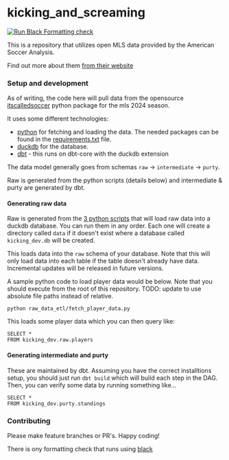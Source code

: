 # kicking_and_screaming

[![Run Black Formatting check](https://github.com/pjsharpe07/kicking_and_screaming/actions/workflows/run_formatting.yml/badge.svg?branch=main)](https://github.com/pjsharpe07/kicking_and_screaming/actions/workflows/run_formatting.yml)

This is a repository that utilizes open MLS data provided by the American Soccer Analysis.

Find out more about them [from their website](https://www.americansocceranalysis.com/)


### Setup and development

As of writing, the code here will pull data from the opensource [itscalledsoccer](https://pypi.org/project/itscalledsoccer/) python package for the mls 2024 season.

It uses some different technologies:

- [python](https://www.python.org/) for fetching and loading the data. The needed packages can be found in the [requirements.txt](requirements.txt) file.
- [duckdb](https://duckdb.org/) for the database.
- [dbt](https://www.getdbt.com/) - this runs on dbt-core with the duckdb extension

The data model generally goes from schemas `raw` -> `intermediate` -> `purty`.

Raw is generated from the python scripts (details below) and intermediate & purty are generated by dbt.

#### Generating raw data

Raw is generated from the [3 python scripts](./raw_data_etl/) that will load raw data into a duckdb database. You can run them in any order. Each one will create a directory called `data` if it doesn't exist where a database called `kicking_dev.db` will be created.

This loads data into the `raw` schema of your database. Note that this will only load data into each table if the table doesn't already have data. Incremental updates will be released in future versions.

A sample python code to load player data would be below. Note that you should execute from the root of this repository. TODO: update to use absolute file paths instead of relative.

```
python raw_data_etl/fetch_player_data.py
```

This loads some player data which you can then query like:

```
SELECT *
FROM kicking_dev.raw.players
```

#### Generating intermediate and purty

These are maintained by dbt. Assuming you have the correct installtions setup, you should just run `dbt build` which will build each step in the DAG. Then, you can verify some data by running something like...

```
SELECT *
FROM kicking_dev.purty.standings
```

### Contributing

Please make feature branches or PR's. Happy coding!

There is ony formatting check that runs using [black](https://pypi.org/project/black/)